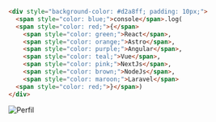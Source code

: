 ```html
<div style="background-color: #d2a8ff; padding: 10px;">
  <span style="color: blue;">console</span>.log(
  <span style="color: red;">{</span>
    <span style="color: green;">React</span>,
    <span style="color: orange;">Astro</span>,
    <span style="color: purple;">Angular</span>,
    <span style="color: teal;">Vue</span>,
    <span style="color: pink;">NextJs</span>,
    <span style="color: brown;">NodeJs</span>,
    <span style="color: maroon;">Laravel</span>
  <span style="color: red;">}</span>)
</div>
```


![Perfil](https://firebasestorage.googleapis.com/v0/b/gallery-c4a2e.appspot.com/o/github.png?alt=media&token=87bac89e-a9d6-40e4-9312-6f8b174cd012)
